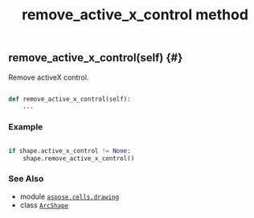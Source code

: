 ﻿---
title: remove_active_x_control method
second_title: Aspose.Cells for Python via .NET API References
description: 
type: docs
weight: 180
url: /aspose.cells.drawing/arcshape/remove_active_x_control/
is_root: false
---

## remove_active_x_control(self) {#}

Remove activeX control.



```python

def remove_active_x_control(self):
    ...
```



### Example 


```python

if shape.active_x_control != None:
    shape.remove_active_x_control()

```



### See Also
* module [`aspose.cells.drawing`](../../)
* class [`ArcShape`](/cells/python-net/aspose.cells.drawing/arcshape)
